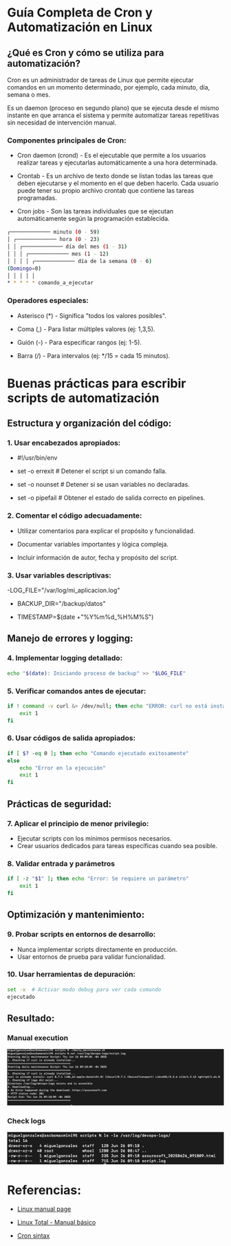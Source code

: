 # Guía Completa de Cron y Automatización en Linux

## ¿Qué es Cron y cómo se utiliza para automatización?

Cron es un administrador de tareas de Linux que permite ejecutar comandos en un momento determinado, por 
ejemplo, cada minuto, día, semana o mes. 

Es un daemon (proceso en segundo plano) que se ejecuta desde el mismo instante en que arranca el sistema y permite automatizar tareas repetitivas sin necesidad de intervención manual.

### Componentes principales de Cron:

- Cron daemon (crond) - Es el ejecutable que permite a los usuarios realizar tareas y ejecutarlas automáticamente a una hora determinada.

- Crontab - Es un archivo de texto donde se listan todas las tareas que deben ejecutarse y el momento en el que deben hacerlo. Cada usuario puede tener su propio archivo crontab que contiene las tareas programadas.

- Cron jobs - Son las tareas individuales que se ejecutan 
automáticamente según la programación establecida.

```sh
┌───────────── minuto (0 - 59)
│ ┌───────────── hora (0 - 23)
│ │ ┌───────────── día del mes (1 - 31)
│ │ │ ┌───────────── mes (1 - 12)
│ │ │ │ ┌───────────── día de la semana (0 - 6) 
(Domingo=0)
│ │ │ │ │
* * * * * comando_a_ejecutar
```

### Operadores especiales:
- Asterisco (*) - Significa "todos los valores posibles".

- Coma (,) - Para listar múltiples valores (ej: 1,3,5).

- Guión (-) - Para especificar rangos (ej: 1-5).

- Barra (/) - Para intervalos (ej: */15 = cada 15 minutos).


# Buenas prácticas para escribir scripts de automatización

## Estructura y organización del código:

### 1. Usar encabezados apropiados:

- #!/usr/bin/env 

- set -o errexit   # Detener el script si un comando falla.

- set -o nounset   # Detener si se usan variables no declaradas.

- set -o pipefail  # Obtener el estado de salida correcto en pipelines.

### 2. Comentar el código adecuadamente:
- Utilizar comentarios para explicar el propósito y funcionalidad.

- Documentar variables importantes y lógica compleja.

- Incluir información de autor, fecha y propósito del script.

### 3. Usar variables descriptivas:

-LOG_FILE="/var/log/mi_aplicacion.log"

- BACKUP_DIR="/backup/datos"

- TIMESTAMP=$(date +"%Y%m%d_%H%M%S")

## Manejo de errores y logging:

### 4. Implementar logging detallado:

```sh
echo "$(date): Iniciando proceso de backup" >> "$LOG_FILE"
```

### 5. Verificar comandos antes de ejecutar:

```sh
if ! command -v curl &> /dev/null; then echo "ERROR: curl no está instalado"
    exit 1
fi
```

### 6. Usar códigos de salida apropiados:

```sh
if [ $? -eq 0 ]; then echo "Comando ejecutado exitosamente"
else
    echo "Error en la ejecución"
    exit 1
fi
```

## Prácticas de seguridad:

### 7. Aplicar el principio de menor privilegio:

- Ejecutar scripts con los mínimos permisos necesarios.
- Crear usuarios dedicados para tareas específicas cuando sea posible.

### 8. Validar entrada y parámetros

```sh
if [ -z "$1" ]; then echo "Error: Se requiere un parámetro"
    exit 1
fi
```

## Optimización y mantenimiento:

### 9. Probar scripts en entornos de desarrollo:

- Nunca implementar scripts directamente en producción.
- Usar entornos de prueba para validar funcionalidad.

### 10. Usar herramientas de depuración:

```sh
set -x  # Activar modo debug para ver cada comando 
ejecutado
```

## Resultado:

### Manual execution
<img src="./img/manual_execution.jpeg">

### Check logs
<img src="./img/check_logs.jpeg">


# Referencias:

- [Linux manual page](https://man7.org/linux/man-pages/man8/cron.8.html)

- [Linux Total - Manual básico](https://www.linuxtotal.com.mx/index.php?cont=info_admon_006#google_vignette)

- [Cron sintax](https://docs.gitlab.com/topics/cron/)